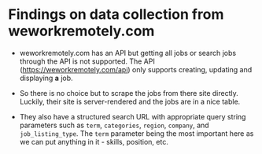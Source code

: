 # Findings on data collection from weworkremotely.com

- weworkremotely.com has an API but getting all jobs or search jobs through the API is not supported. The API (<https://weworkremotely.com/api>) only supports creating, updating and displaying **a** job.

- So there is no choice but to scrape the jobs from there site directly. Luckily, their site is server-rendered and the jobs are in a nice table.

- They also have a structured search URL with appropriate query string parameters such as `term`, `categories`, `region`, `company`, and `job_listing_type`. The `term` parameter being the most important here as we can put anything in it - skills, position, etc.
